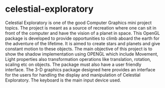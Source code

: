 # celestial-exploratory
Celestial Exploratory is one of the good Computer Graphics mini project topics. The project is meant as a source of recreation where one can sit in front of the computer and have the vision of a planet in space. This OpenGL package is developed to provide opportunities to climb aboard the earth for the adventure of the lifetime. It is aimed to create stars and planets and give constant motion to these objects. The main objective of this project is to show the shadow implementation using OPENGL which include Movement, Light properties also transformation operations like translation, rotation, scaling etc on objects. The package must also have a user friendly interface. The 3-D graphics package designed here provides an interface for the users for handling the display and manipulation of Celestial Exploratory. The keyboard is the main input device used.
